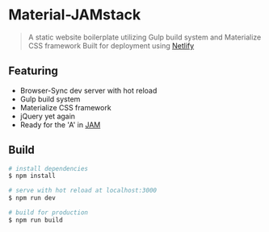 # Material-JAMstack

> A static website boilerplate utilizing Gulp build system and Materialize CSS framework
> Built for deployment using [Netlify](http://netlify.com)

## Featuring

* Browser-Sync dev server with hot reload
* Gulp build system
* Materialize CSS framework
* jQuery yet again
* Ready for the 'A' in [JAM](https://jamstack.org/)

## Build

``` bash
# install dependencies
$ npm install

# serve with hot reload at localhost:3000
$ npm run dev

# build for production
$ npm run build

```
